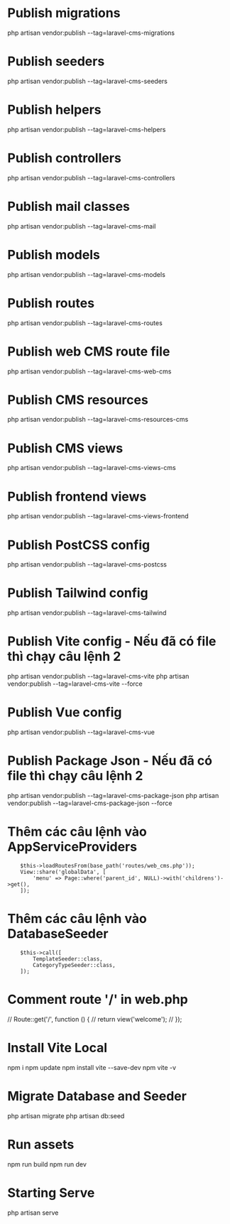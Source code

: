 # Publish migrations
php artisan vendor:publish --tag=laravel-cms-migrations

# Publish seeders
php artisan vendor:publish --tag=laravel-cms-seeders

# Publish helpers
php artisan vendor:publish --tag=laravel-cms-helpers

# Publish controllers
php artisan vendor:publish --tag=laravel-cms-controllers

# Publish mail classes
php artisan vendor:publish --tag=laravel-cms-mail

# Publish models
php artisan vendor:publish --tag=laravel-cms-models

# Publish routes
php artisan vendor:publish --tag=laravel-cms-routes

# Publish web CMS route file
php artisan vendor:publish --tag=laravel-cms-web-cms

# Publish CMS resources
php artisan vendor:publish --tag=laravel-cms-resources-cms

# Publish CMS views
php artisan vendor:publish --tag=laravel-cms-views-cms

# Publish frontend views
php artisan vendor:publish --tag=laravel-cms-views-frontend

# Publish PostCSS config
php artisan vendor:publish --tag=laravel-cms-postcss

# Publish Tailwind config
php artisan vendor:publish --tag=laravel-cms-tailwind

# Publish Vite config - Nếu đã có file thì chạy câu lệnh 2
php artisan vendor:publish --tag=laravel-cms-vite 
php artisan vendor:publish --tag=laravel-cms-vite --force

# Publish Vue config
php artisan vendor:publish --tag=laravel-cms-vue

# Publish Package Json - Nếu đã có file thì chạy câu lệnh 2
php artisan vendor:publish --tag=laravel-cms-package-json
php artisan vendor:publish --tag=laravel-cms-package-json --force

# Thêm các câu lệnh vào AppServiceProviders
        $this->loadRoutesFrom(base_path('routes/web_cms.php'));
        View::share('globalData', [
            'menu' => Page::where('parent_id', NULL)->with('childrens')->get(),
        ]);

# Thêm các câu lệnh vào DatabaseSeeder
        $this->call([
            TemplateSeeder::class,
            CategoryTypeSeeder::class,
        ]);

# Comment route '/' in web.php
// Route::get('/', function () {
//     return view('welcome');
// });

# Install Vite Local
npm i 
npm update
npm install vite --save-dev
npm vite -v



# Migrate Database and Seeder
php artisan migrate
php artisan db:seed



# Run assets
npm run build
npm run dev

# Starting Serve
php artisan serve





